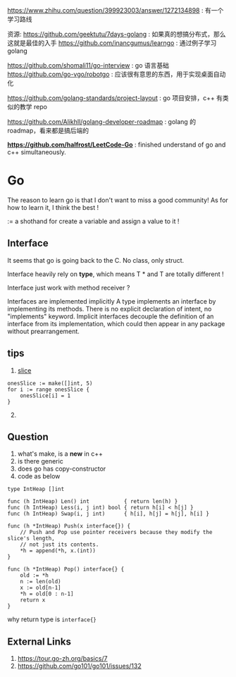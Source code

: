 https://www.zhihu.com/question/399923003/answer/1272134898 : 有一个学习路线

资源:
https://github.com/geektutu/7days-golang : 如果真的想搞分布式，那么这就是最佳的入手
https://github.com/inancgumus/learngo : 通过例子学习 golang

https://github.com/shomali11/go-interview : go 语言基础
https://github.com/go-vgo/robotgo : 应该很有意思的东西，用于实现桌面自动化

https://github.com/golang-standards/project-layout : go 项目安排，c++ 有类似的教学 repo

https://github.com/Alikhll/golang-developer-roadmap : golang 的 roadmap，看来都是搞后端的

**https://github.com/halfrost/LeetCode-Go** : finished understand of go and c++ simultaneously.

# Go
The reason to learn go is that I don't want to miss a good community!
As for how to learn it, I think the best !

:= a shothand for create a variable and assign a value to it !





## Interface
It seems that go is going back to the C. No class, only struct.

Interface heavily rely on **type**, which means T * and T are totally different !

Interface just work with method receiver ?

Interfaces are implemented implicitly
A type implements an interface by implementing its methods. There is no explicit declaration of intent, no "implements" keyword.
Implicit interfaces decouple the definition of an interface from its implementation, which could then appear in any package without prearrangement.




## tips
1. [slice](https://stackoverflow.com/questions/39984957/is-it-possible-to-initialize-golang-slice-with-specific-values)
```
onesSlice := make([]int, 5)
for i := range onesSlice {
    onesSlice[i] = 1
}
```
2. 

## Question
1. what's make, is a **new** in c++
2. is there generic 
3. does go has copy-constructor
4. code as below
```
type IntHeap []int

func (h IntHeap) Len() int           { return len(h) }
func (h IntHeap) Less(i, j int) bool { return h[i] < h[j] }
func (h IntHeap) Swap(i, j int)      { h[i], h[j] = h[j], h[i] }

func (h *IntHeap) Push(x interface{}) {
    // Push and Pop use pointer receivers because they modify the slice's length,
    // not just its contents.
    *h = append(*h, x.(int))
}

func (h *IntHeap) Pop() interface{} {
    old := *h
    n := len(old)
    x := old[n-1]
    *h = old[0 : n-1]
    return x
}
```
why return type is `interface{}`


## External Links
1. https://tour.go-zh.org/basics/7
2. https://github.com/go101/go101/issues/132
